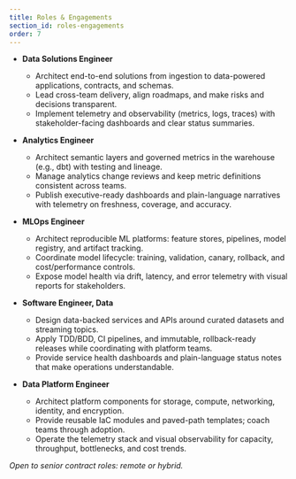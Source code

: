 ```yaml
---
title: Roles & Engagements
section_id: roles-engagements
order: 7
---
```


* **Data Solutions Engineer**
  - Architect end-to-end solutions from ingestion to data-powered applications, contracts, and schemas.
  - Lead cross-team delivery, align roadmaps, and make risks and decisions transparent.
  - Implement telemetry and observability (metrics, logs, traces) with stakeholder-facing dashboards and clear status summaries.

* **Analytics Engineer**
  - Architect semantic layers and governed metrics in the warehouse (e.g., dbt) with testing and lineage.
  - Manage analytics change reviews and keep metric definitions consistent across teams.
  - Publish executive-ready dashboards and plain-language narratives with telemetry on freshness, coverage, and accuracy.

* **MLOps Engineer**
  - Architect reproducible ML platforms: feature stores, pipelines, model registry, and artifact tracking.
  - Coordinate model lifecycle: training, validation, canary, rollback, and cost/performance controls.
  - Expose model health via drift, latency, and error telemetry with visual reports for stakeholders.

* **Software Engineer, Data**
  - Design data-backed services and APIs around curated datasets and streaming topics.
  - Apply TDD/BDD, CI pipelines, and immutable, rollback-ready releases while coordinating with platform teams.
  - Provide service health dashboards and plain-language status notes that make operations understandable.

* **Data Platform Engineer**
  - Architect platform components for storage, compute, networking, identity, and encryption.
  - Provide reusable IaC modules and paved-path templates; coach teams through adoption.
  - Operate the telemetry stack and visual observability for capacity, throughput, bottlenecks, and cost trends.

*Open to senior contract roles: remote or hybrid.*
